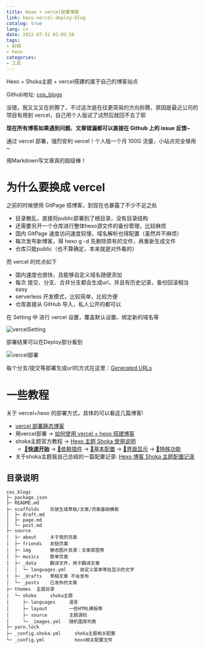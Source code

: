 ```yaml
---
title: Hexo + vercel部署博客
link: hexo-vercel-deploy-blog
catalog: true
lang: cn
date: 2022-07-31 01:02:56 
tags:
- 前端
- hexo
categories:
- 工具
---
```


Hexo + Shoka主题 + vercel搭建的属于自己的博客站点

Github地址: [cos_blogs](https://github.com/yusixian/cos_blogs)

没错，我又又又在折腾了，不过这次是在往更简易的方向折腾，原因是最近公司的项目有用到 vercel，自己用个人版试了试然后就回不去了耶

**现在所有博客如果遇到问题、文章错漏都可以直接在 Github 上的 issue 反馈~**

通过 vercel 部署，强烈安利 vercel！个人版一个月 100G 流量，小站点完全够用~

用Markdown写文章真的超级棒！

# 为什么要换成 vercel

之前的时候使用 GitPage 搭博客，到现在也暴露了不少不足之处
- 目录散乱，直接将public部署到了根目录，没有目录结构
- 还需要另开一个仓库进行整体hexo源文件的备份管理，比较麻烦
- 国内 GitPage 速度访问速度较慢，域名解析也得配置（虽然并不麻烦）
- 每次发布新博客，得 hexo g -d 先删除原有的文件，再重新生成文件
- 仓库只能public（也不算确定，本来就是对外看的）

而 vercel 的优点如下
- 国内速度也很快，且能够自定义域名随便添加
- 每次 提交、分支、合并分支都会生成url，并且有历史记录，备份回滚相当 easy
- serverless 开发模式，比较简单，比较方便
- 仓库直接从 GitHub 导入，私人公开的都可以

在 Setting 中 进行 vercel 设置，覆盖默认设置、绑定新的域名等

![vercelSetting](vercelSetting.png)

部署结果可以在Deploy部分看到

![vercel部署](vercel部署.png)

每个分支/提交等部署生成url的方式在这里：[Generated URLs](https://vercel.com/docs/concepts/deployments/generated-urls)


# 一些教程
关于 vercel+hexo 的部署方式，具体的可以看这几篇博客!
- [vercel 部署静态博客](https://juejin.cn/post/7063329711341961230)
- 用vercel部署 -> [如何使用 vercel + hexo 搭建博客](https://zhuanlan.zhihu.com/p/342790013)
- shoka主题官方教程 -> [Hexo 主题 Shoka 使用说明](https://shoka.lostyu.me/computer-science/note/theme-shoka-doc/)
    - [**🚀快速开始**](https://shoka.lostyu.me/computer-science/note/theme-shoka-doc/) -> [💌依赖插件](https://shoka.lostyu.me/computer-science/note/theme-shoka-doc/dependents/) -> [📌基本配置](https://shoka.lostyu.me/computer-science/note/theme-shoka-doc/config/) -> [🌈界面显示](https://shoka.lostyu.me/computer-science/note/theme-shoka-doc/display/) -> [🦄特殊功能](https://shoka.lostyu.me/computer-science/note/theme-shoka-doc/special/)
- 关于shoka主题我自己总结的一篇配置记录: [Hexo 博客 Shoka 主题配置记录](https://ysx.cosine.ren/hexo-shoka-config/)


## 目录说明
```
cos_blogs
├─ package.json
├─ README.md
├─ scaffolds    存放生成草稿/文章/页面基础模板
│  ├─ draft.md
│  ├─ page.md
│  └─ post.md
├─ source
│  ├─ about     关于我的页面
│  ├─ friends   友链页面
│  ├─ img       静态图片资源：文章首图等
│  ├─ musics    歌单页面
│  ├─ _data     翻译文件，用于翻译文章
│  │  └─ languages.yml     自定义菜单等处显示的文字
│  ├─ _drafts   草稿文章 不会发布
│  └─ _posts    已发布的文章
├─ themes  主题目录
│  └─ shoka     shoka主题
│     ├─ languages     语言
│     ├─ layout        一些HTML模板等
│     ├─ source        主题源码
│     └─ _images.yml   随机图库列表
├─ yarn.lock
├─ _config.shoka.yml     shoka主题相关配置
└─ _config.yml           hexo相关配置文件
```